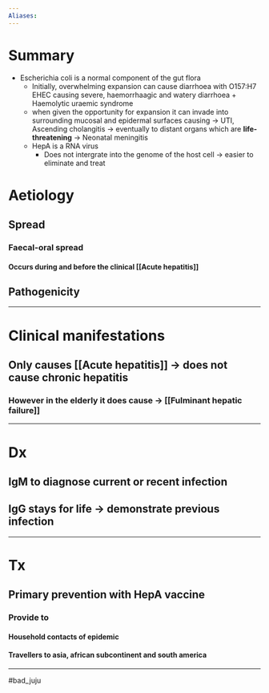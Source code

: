 ```yaml
---
Aliases:
---
```

# Summary
-   Escherichia coli is a normal component of the gut flora
    -   Initially, overwhelming expansion can cause diarrhoea with O157:H7 EHEC causing severe, haemorrhaagic and watery diarrhoea + Haemolytic uraemic syndrome
    -   when given the opportunity for expansion it can invade into surrounding mucosal and epidermal surfaces causing → UTI, Ascending cholangitis → eventually to distant organs which are **life-threatening** → Neonatal meningitis
    -   HepA is a RNA virus
		-   Does not intergrate into the genome of the host cell -> easier to eliminate and treat 
	
# Aetiology
## Spread
### Faecal-oral spread
#### Occurs during and before the clinical [[Acute hepatitis]]
## Pathogenicity

---
# Clinical manifestations
## Only causes [[Acute hepatitis]] -> does not cause chronic hepatitis
### However in the elderly it does cause -> [[Fulminant hepatic failure]]

---
# Dx
## IgM to diagnose current or recent infection
## IgG stays for life -> demonstrate previous infection 

---
# Tx 
## Primary prevention with HepA vaccine 
### Provide to
#### Household contacts of epidemic
#### Travellers to asia, african subcontinent and south america



---
#bad_juju 